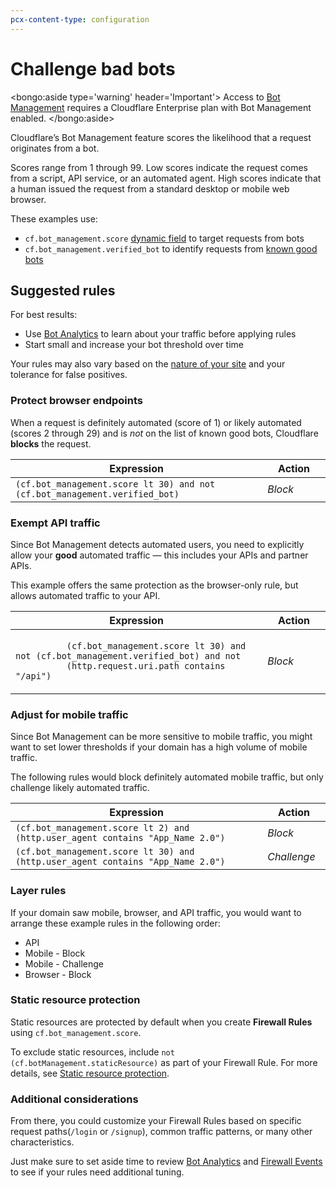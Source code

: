 ```yaml
---
pcx-content-type: configuration
---
```


# Challenge bad bots

<bongo:aside type='warning' header='Important'>
Access to [Bot Management](https://developers.cloudflare.com/bots/get-started/bm-subscription) requires a Cloudflare Enterprise plan with Bot Management enabled.
</bongo:aside>

Cloudflare’s Bot Management feature scores the likelihood that a request originates from a bot.

Scores range from 1 through 99. Low scores indicate the request comes from a script, API service, or an automated agent. High scores indicate that a human issued the request from a standard desktop or mobile web browser.

These examples use:

- `cf.bot_management.score` [dynamic field](/cf-firewall-language/fields/#dynamic-fields) to target requests from bots
- `cf.bot_management.verified_bot` to identify requests from [known good bots](/known-issues-and-faq#bots-currently-detected)

## Suggested rules

For best results:

- Use [Bot Analytics](https://developers.cloudflare.com/bots/get-started/bm-subscription#enable-bot-management-for-enterprise) to learn about your traffic before applying rules
- Start small and increase your bot threshold over time

Your rules may also vary based on the [nature of your site](https://developers.cloudflare.com/bots/get-started/bm-subscription#5-create-additional-firewall-rules) and your tolerance for false positives.

### Protect browser endpoints

When a request is definitely automated (score of 1) or likely automated (scores 2 through 29) and is _not_ on the list of known good bots, Cloudflare **blocks** the request.

<table style="table-layout:fixed; width:100%">
  <thead>
    <tr>
      <th>Expression</th>
      <th style="width:20%">Action</th>
    </tr>
  </thead>
  <tbody>
    <tr>
      <td>
        <code>(cf.bot_management.score lt 30) and not (cf.bot_management.verified_bot)</code>
      </td>
      <td>
        <em>Block</em>
      </td>
    </tr>
  </tbody>
</table>

### Exempt API traffic

Since Bot Management detects automated users, you need to explicitly allow your **good** automated traffic⁠ — this includes your APIs and partner APIs.

This example offers the same protection as the browser-only rule, but allows automated traffic to your API.

<table style="table-layout:fixed; width:100%">
  <thead>
    <tr>
      <th>Expression</th>
      <th style="width:20%">Action</th>
    </tr>
  </thead>
  <tbody>
    <tr>
      <td>
        <code>
          (cf.bot_management.score lt 30) and not (cf.bot_management.verified_bot) and not
          (http.request.uri.path contains "/api")
        </code>
      </td>
      <td>
        <em>Block</em>
      </td>
    </tr>
  </tbody>
</table>

### Adjust for mobile traffic

Since Bot Management can be more sensitive to mobile traffic, you might want to set lower thresholds if your domain has a high volume of mobile traffic.

The following rules would block definitely automated mobile traffic, but only challenge likely automated traffic.

<table style="table-layout:fixed; width:100%">
  <thead>
    <tr>
      <th>Expression</th>
      <th style="width:20%">Action</th>
    </tr>
  </thead>
  <tbody>
    <tr>
      <td>
        <code>(cf.bot_management.score lt 2) and (http.user_agent contains "App_Name 2.0")</code>
      </td>
      <td>
        <em>Block</em>
      </td>
    </tr>
    <tr>
      <td>
        <code>(cf.bot_management.score lt 30) and (http.user_agent contains "App_Name 2.0")</code>
      </td>
      <td>
        <em>Challenge</em>
      </td>
    </tr>
  </tbody>
</table>

### Layer rules

If your domain saw mobile, browser, and API traffic, you would want to arrange these example rules in the following order:

- API
- Mobile - Block
- Mobile - Challenge
- Browser - Block

### Static resource protection

Static resources are protected by default when you create **Firewall Rules** using `cf.bot_management.score`.

To exclude static resources, include <code class="InlineCode">not (cf.botManagement.staticResource)</code> as part of your Firewall Rule. For more details, see [Static resource protection](https://developers.cloudflare.com/bots/about/static-resources).

### Additional considerations

From there, you could customize your Firewall Rules based on specific request paths(`/login` or `/signup`), common traffic patterns, or many other characteristics.

Just make sure to set aside time to review [Bot Analytics](https://developers.cloudflare.com/bots/bot-analytics/bm-subscription) and [Firewall Events](https://developers.cloudflare.com/waf/analytics) to see if your rules need additional tuning.
